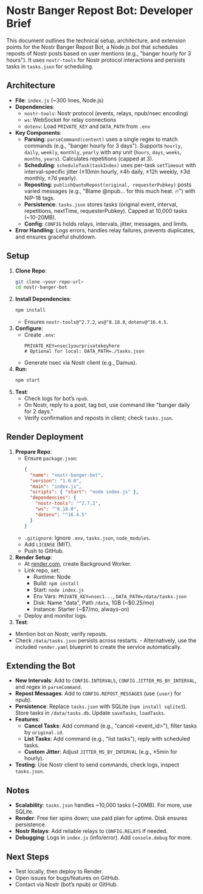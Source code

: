 # Nostr Banger Repost Bot: Developer Brief

This document outlines the technical setup, architecture, and extension points for the Nostr Banger Repost Bot, a Node.js bot that schedules reposts of Nostr posts based on user mentions (e.g., "banger hourly for 3 hours"). It uses `nostr-tools` for Nostr protocol interactions and persists tasks in `tasks.json` for scheduling.

## Architecture
- **File**: `index.js` (~300 lines, Node.js)
- **Dependencies**:
  - `nostr-tools`: Nostr protocol (events, relays, npub/nsec encoding)
  - `ws`: WebSocket for relay connections
  - `dotenv`: Load `PRIVATE_KEY` and `DATA_PATH` from `.env`
- **Key Components**:
  - **Parsing**: `parseCommand(content)` uses a single regex to match commands (e.g., "banger hourly for 3 days"). Supports `hourly`, `daily`, `weekly`, `monthly`, `yearly` with any unit (`hours`, `days`, `weeks`, `months`, `years`). Calculates repetitions (capped at 3).
  - **Scheduling**: `scheduleTask(taskIndex)` uses per-task `setTimeout` with interval-specific jitter (±10min hourly, ±4h daily, ±12h weekly, ±3d monthly, ±7d yearly).
  - **Reposting**: `publishQuoteRepost(original, requesterPubkey)` posts varied messages (e.g., "Blame @npub... for this much heat. 🔥") with NIP-18 tags.
  - **Persistence**: `tasks.json` stores tasks (original event, interval, repetitions, nextTime, requesterPubkey). Capped at 10,000 tasks (~10-20MB).
  - **Config**: `CONFIG` holds relays, intervals, jitter, messages, and limits.
- **Error Handling**: Logs errors, handles relay failures, prevents duplicates, and ensures graceful shutdown.

## Setup
1. **Clone Repo**:
   ```bash
   git clone <your-repo-url>
   cd nostr-banger-bot
   ```
2. **Install Dependencies**:
   ```bash
   npm install
   ```
   - Ensures `nostr-tools@^2.7.2`, `ws@^8.18.0`, `dotenv@^16.4.5`.
3. **Configure**:
   - Create `.env`:
     ```
     PRIVATE_KEY=nsec1yourprivatekeyhere
     # Optional for local: DATA_PATH=./tasks.json
     ```
   - Generate nsec via Nostr client (e.g., Damus).
4. **Run**:
   ```bash
   npm start
   ```
5. **Test**:
   - Check logs for bot’s `npub`.
   - On Nostr, reply to a post, tag bot, use command like "banger daily for 2 days."
   - Verify confirmation and reposts in client; check `tasks.json`.

## Render Deployment
1. **Prepare Repo**:
   - Ensure `package.json`:
     ```json
     {
       "name": "nostr-banger-bot",
       "version": "1.0.0",
       "main": "index.js",
       "scripts": { "start": "node index.js" },
       "dependencies": {
         "nostr-tools": "^2.7.2",
         "ws": "^8.18.0",
         "dotenv": "^16.4.5"
       }
     }
     ```
   - `.gitignore`: Ignore `.env`, `tasks.json`, `node_modules`.
   - Add `LICENSE` (MIT).
   - Push to GitHub.
2. **Render Setup**:
   - At [render.com](https://render.com), create Background Worker.
   - Link repo, set:
     - Runtime: Node
     - Build: `npm install`
     - Start: `node index.js`
     - Env Vars: `PRIVATE_KEY=nsec1...`, `DATA_PATH=/data/tasks.json`
     - Disk: Name "data", Path `/data`, 1GB (~$0.25/mo)
     - Instance: Starter (~$7/mo, always-on)
   - Deploy and monitor logs.
 3. **Test**:
   - Mention bot on Nostr, verify reposts.
   - Check `/data/tasks.json` persists across restarts.
    - Alternatively, use the included `render.yaml` blueprint to create the service automatically.

## Extending the Bot
- **New Intervals**: Add to `CONFIG.INTERVALS`, `CONFIG.JITTER_MS_BY_INTERVAL`, and regex in `parseCommand`.
- **Repost Messages**: Add to `CONFIG.REPOST_MESSAGES` (use `{user}` for npub).
- **Persistence**: Replace `tasks.json` with SQLite (`npm install sqlite3`). Store tasks in `/data/tasks.db`. Update `saveTasks`, `loadTasks`.
- **Features**:
  - **Cancel Tasks**: Add command (e.g., "cancel <event_id>"), filter tasks by `original.id`.
  - **List Tasks**: Add command (e.g., "list tasks"), reply with scheduled tasks.
  - **Custom Jitter**: Adjust `JITTER_MS_BY_INTERVAL` (e.g., ±5min for hourly).
- **Testing**: Use Nostr client to send commands, check logs, inspect `tasks.json`.

## Notes
- **Scalability**: `tasks.json` handles ~10,000 tasks (~20MB). For more, use SQLite.
- **Render**: Free tier spins down; use paid plan for uptime. Disk ensures persistence.
- **Nostr Relays**: Add reliable relays to `CONFIG.RELAYS` if needed.
- **Debugging**: Logs in `index.js` (info/error). Add `console.debug` for more.

## Next Steps
- Test locally, then deploy to Render.
- Open issues for bugs/features on GitHub.
- Contact via Nostr (bot’s npub) or GitHub.